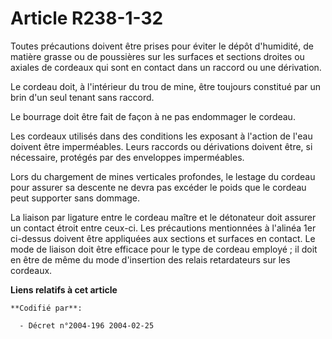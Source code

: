 # Article R238-1-32

Toutes précautions doivent être prises pour éviter le dépôt d'humidité, de matière grasse ou de poussières sur les surfaces
et sections droites ou axiales de cordeaux qui sont en contact dans un raccord ou une dérivation.

Le cordeau doit, à l'intérieur du trou de mine, être toujours constitué par un brin d'un seul tenant sans raccord.

Le bourrage doit être fait de façon à ne pas endommager le cordeau.

Les cordeaux utilisés dans des conditions les exposant à l'action de l'eau doivent être imperméables. Leurs raccords ou
dérivations doivent être, si nécessaire, protégés par des enveloppes imperméables.

Lors du chargement de mines verticales profondes, le lestage du cordeau pour assurer sa descente ne devra pas excéder le
poids que le cordeau peut supporter sans dommage.

La liaison par ligature entre le cordeau maître et le détonateur doit assurer un contact étroit entre ceux-ci. Les
précautions mentionnées à l'alinéa 1er ci-dessus doivent être appliquées aux sections et surfaces en contact. Le mode de
liaison doit être efficace pour le type de cordeau employé ; il doit en être de même du mode d'insertion des relais
retardateurs sur les cordeaux.

**Liens relatifs à cet article**

	**Codifié par**:

	  - Décret n°2004-196 2004-02-25
